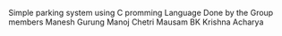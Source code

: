 Simple parking system using C promming Language Done by the Group members
Manesh Gurung
Manoj Chetri
Mausam BK
Krishna Acharya

